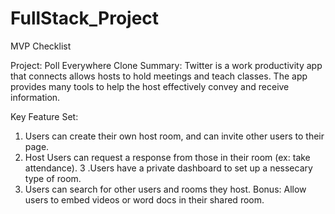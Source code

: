 # FullStack_Project

MVP Checklist

Project: Poll Everywhere Clone
Summary: Twitter is a work productivity app that connects allows hosts to hold meetings and teach classes. The app provides many tools to help the host effectively convey and receive information.

Key Feature Set:

1. Users can create their own host room, and can invite other users to their page.
2. Host Users can request a response from those in their room (ex: take attendance).
3 .Users have a private dashboard to set up a nessecary type of room. 
4. Users can search for other users and rooms they host.
Bonus: Allow users to embed videos or word docs in their shared room.
